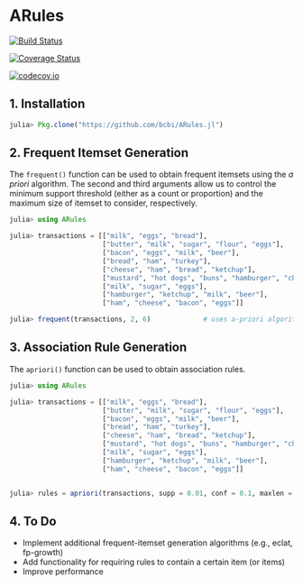 # ARules

[![Build Status](https://travis-ci.org/bcbi/ARules.jl.svg?branch=master)](https://travis-ci.org/bcbi/ARules.jl)

[![Coverage Status](https://coveralls.io/repos/bcbi/ARules.jl/badge.svg?branch=master&service=github)](https://coveralls.io/github/bcbi/ARules.jl?branch=master)

[![codecov.io](http://codecov.io/github/bcbi/ARules.jl/coverage.svg?branch=master)](http://codecov.io/github/bcbi/ARules.jl?branch=master)

## 1. Installation
```julia
julia> Pkg.clone("https://github.com/bcbi/ARules.jl")
```

## 2. Frequent Itemset Generation
The `frequent()` function can be used to obtain frequent itemsets using the
_a priori_ algorithm. The second and third arguments allow us to control the
minimum support threshold (either as a count or proportion) and the maximum
size of itemset to consider, respectively.
```julia
julia> using ARules

julia> transactions = [["milk", "eggs", "bread"],
                       ["butter", "milk", "sugar", "flour", "eggs"],
                       ["bacon", "eggs", "milk", "beer"],
                       ["bread", "ham", "turkey"],
                       ["cheese", "ham", "bread", "ketchup"],
                       ["mustard", "hot dogs", "buns", "hamburger", "cheese", "beer"],
                       ["milk", "sugar", "eggs"],
                       ["hamburger", "ketchup", "milk", "beer"],
                       ["ham", "cheese", "bacon", "eggs"]]

julia> frequent(transactions, 2, 6)				# uses a-priori algorithm
```

## 3. Association Rule Generation
The `apriori()` function can be used to obtain association rules.
```julia
julia> using ARules

julia> transactions = [["milk", "eggs", "bread"],
                       ["butter", "milk", "sugar", "flour", "eggs"],
                       ["bacon", "eggs", "milk", "beer"],
                       ["bread", "ham", "turkey"],
                       ["cheese", "ham", "bread", "ketchup"],
                       ["mustard", "hot dogs", "buns", "hamburger", "cheese", "beer"],
                       ["milk", "sugar", "eggs"],
                       ["hamburger", "ketchup", "milk", "beer"],
                       ["ham", "cheese", "bacon", "eggs"]]


julia> rules = apriori(transactions, supp = 0.01, conf = 0.1, maxlen = 6)
```



## 4. To Do
- Implement additional frequent-itemset generation algorithms (e.g., eclat, fp-growth)
- Add functionality for requiring rules to contain a certain item (or items)
- Improve performance
